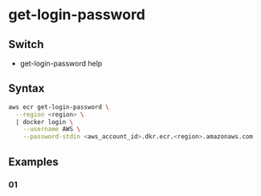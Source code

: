 # get-login-password

## Switch
* get-login-password help

## Syntax
````bash
aws ecr get-login-password \
  --region <region> \
  | docker login \
    --username AWS \
    --password-stdin <aws_account_id>.dkr.ecr.<region>.amazonaws.com
````

## Examples
### 01
